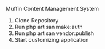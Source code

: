 Muffin Content Management System


1. Clone Repository
2. Run php artisan make:auth
3. Run php artisan vendor:publish
4. Start customizing application